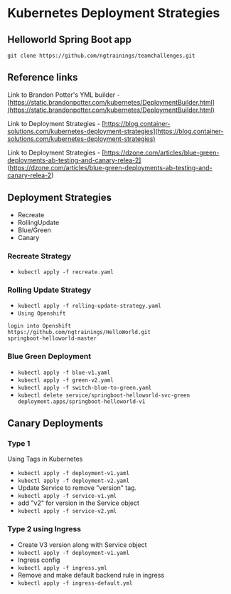 # Kubernetes Deployment Strategies
       
## Helloworld Spring Boot app
`git clone https://github.com/ngtrainings/teamchallenges.git`

## Reference links
Link to Brandon Potter's YML builder - [https://static.brandonpotter.com/kubernetes/DeploymentBuilder.html](https://static.brandonpotter.com/kubernetes/DeploymentBuilder.html)

Link to Deployment Strategies - [https://blog.container-solutions.com/kubernetes-deployment-strategies](https://blog.container-solutions.com/kubernetes-deployment-strategies) 

Link to Deployment Strategies - [https://dzone.com/articles/blue-green-deployments-ab-testing-and-canary-relea-2] (https://dzone.com/articles/blue-green-deployments-ab-testing-and-canary-relea-2)

## Deployment Strategies
- Recreate
- RollingUpdate
- Blue/Green
- Canary

### Recreate Strategy
- `kubectl apply -f recreate.yaml`


### Rolling Update Strategy
- `kubectl apply -f rolling-update-strategy.yaml`
- `Using Openshift`
```
login into Openshift
https://github.com/ngtrainings/HelloWorld.git
springboot-helloworld-master
```

### Blue Green Deployment 
- `kubectl apply -f blue-v1.yaml`
- `kubectl apply -f green-v2.yaml`
- `kubectl apply -f switch-blue-to-green.yaml`
- `kubectl delete service/springboot-helloworld-svc-green deployment.apps/springboot-helloworld-v1`


## Canary Deployments
### Type 1 
Using Tags in Kubernetes
- `kubectl apply -f deployment-v1.yaml`
- `kubectl apply -f deployment-v2.yaml`
- Update Service to remove "version" tag.
- `kubectl apply -f service-v1.yml`
- add "v2" for version in the Service object
- `kubectl apply -f service-v2.yml`

### Type 2 using Ingress
- Create V3 version along with Service object
- `kubectl apply -f deployment-v1.yaml`
- Ingress config
- `kubectl apply -f ingress.yml`
- Remove and make default backend rule in ingress
- `kubectl apply -f ingress-default.yml`
